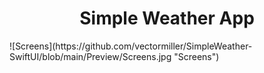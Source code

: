 <h1 align="center">Simple Weather App</h1>  
![Screens](https://github.com/vectormiller/SimpleWeather-SwiftUI/blob/main/Preview/Screens.jpg "Screens")
 
